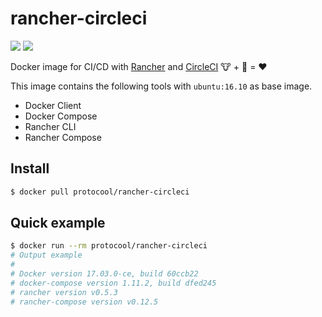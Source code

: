 # rancher-circleci

[![](https://images.microbadger.com/badges/version/protocool/rancher-circleci:0.2.0.svg)](https://microbadger.com/images/protocool/rancher-circleci:0.2.0 "Get your own version badge on microbadger.com") [![](https://images.microbadger.com/badges/image/protocool/rancher-circleci:0.2.0.svg)](https://microbadger.com/images/protocool/rancher-circleci:0.2.0 "Get your own image badge on microbadger.com")

Docker image for CI/CD with [Rancher](http://rancher.com/rancher/) and [CircleCI](https://circleci.com/) :cow: + :whale: = :heart:

This image contains the following tools with `ubuntu:16.10` as base image.

*   Docker Client
*   Docker Compose
*   Rancher CLI
*   Rancher Compose

## Install

```bash
$ docker pull protocool/rancher-circleci
```

## Quick example

```bash
$ docker run --rm protocool/rancher-circleci
# Output example
#
# Docker version 17.03.0-ce, build 60ccb22
# docker-compose version 1.11.2, build dfed245
# rancher version v0.5.3
# rancher-compose version v0.12.5
```

